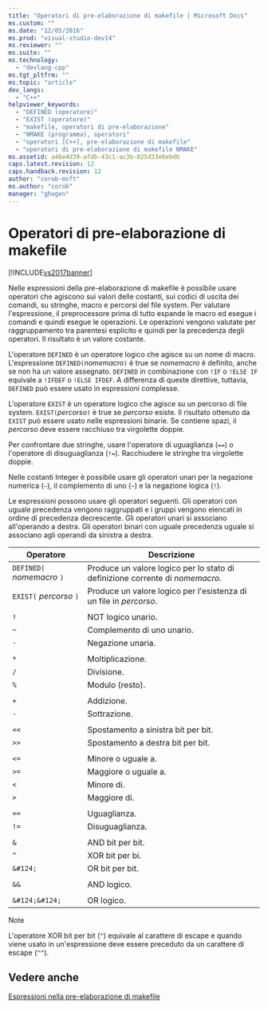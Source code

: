 ```yaml
---
title: "Operatori di pre-elaborazione di makefile | Microsoft Docs"
ms.custom: ""
ms.date: "12/05/2016"
ms.prod: "visual-studio-dev14"
ms.reviewer: ""
ms.suite: ""
ms.technology: 
  - "devlang-cpp"
ms.tgt_pltfrm: ""
ms.topic: "article"
dev_langs: 
  - "C++"
helpviewer_keywords: 
  - "DEFINED (operatore)"
  - "EXIST (operatore)"
  - "makefile, operatori di pre-elaborazione"
  - "NMAKE (programma), operatori"
  - "operatori [C++], pre-elaborazione di makefile"
  - "operatori di pre-elaborazione di makefile NMAKE"
ms.assetid: a46e4d39-afdb-43c1-ac3b-025d33e6ebdb
caps.latest.revision: 12
caps.handback.revision: 12
author: "corob-msft"
ms.author: "corob"
manager: "ghogen"
---
```

# Operatori di pre-elaborazione di makefile
[!INCLUDE[vs2017banner](../assembler/inline/includes/vs2017banner.md)]

Nelle espressioni della pre\-elaborazione di makefile è possibile usare operatori che agiscono sui valori delle costanti, sui codici di uscita dei comandi, su stringhe, macro e percorsi del file system.  Per valutare l'espressione, il preprocessore prima di tutto espande le macro ed esegue i comandi e quindi esegue le operazioni.  Le operazioni vengono valutate per raggruppamento tra parentesi esplicito e quindi per la precedenza degli operatori.  Il risultato è un valore costante.  
  
 L'operatore `DEFINED` è un operatore logico che agisce su un nome di macro.  L'espressione `DEFINED(`*nomemacro*`)` è true se *nomemacro* è definito, anche se non ha un valore assegnato.  `DEFINED` in combinazione con `!IF` o `!ELSE IF` equivale a `!IFDEF` o `!ELSE IFDEF`.  A differenza di queste direttive, tuttavia, `DEFINED` può essere usato in espressioni complesse.  
  
 L'operatore `EXIST` è un operatore logico che agisce su un percorso di file system.  `EXIST(`*percorso*`)` è true se *percorso* esiste.  Il risultato ottenuto da `EXIST` può essere usato nelle espressioni binarie.  Se contiene spazi, il *percorso* deve essere racchiuso tra virgolette doppie.  
  
 Per confrontare due stringhe, usare l'operatore di uguaglianza \(`==`\) o l'operatore di disuguaglianza \(`!=`\).  Racchiudere le stringhe tra virgolette doppie.  
  
 Nelle costanti Integer è possibile usare gli operatori unari per la negazione numerica \(`–`\), il complemento di uno \(`~`\) e la negazione logica \(`!`\).  
  
 Le espressioni possono usare gli operatori seguenti.  Gli operatori con uguale precedenza vengono raggruppati e i gruppi vengono elencati in ordine di precedenza decrescente.  Gli operatori unari si associano all'operando a destra.  Gli operatori binari con uguale precedenza uguale si associano agli operandi da sinistra a destra.  
  
|Operatore|Descrizione|  
|---------------|-----------------|  
|`DEFINED(` *nomemacro* `)`|Produce un valore logico per lo stato di definizione corrente di *nomemacro*.|  
|`EXIST(` *percorso* `)`|Produce un valore logico per l'esistenza di un file in *percorso*.|  
|||  
|`!`|NOT logico unario.|  
|`~`|Complemento di uno unario.|  
|`-`|Negazione unaria.|  
|||  
|`*`|Moltiplicazione.|  
|`/`|Divisione.|  
|`%`|Modulo \(resto\).|  
|||  
|`+`|Addizione.|  
|`-`|Sottrazione.|  
|||  
|`<<`|Spostamento a sinistra bit per bit.|  
|`>>`|Spostamento a destra bit per bit.|  
|||  
|`<=`|Minore o uguale a.|  
|`>=`|Maggiore o uguale a.|  
|`<`|Minore di.|  
|`>`|Maggiore di.|  
|||  
|`==`|Uguaglianza.|  
|`!=`|Disuguaglianza.|  
|||  
|`&`|AND bit per bit.|  
|`^`|XOR bit per bi.|  
|`&#124;`|OR bit per bit.|  
|||  
|`&&`|AND logico.|  
|||  
|`&#124;&#124;`|OR logico.|  
  
> [!NOTE]
>  L'operatore XOR bit per bit \(`^`\) equivale al carattere di escape e quando viene usato in un'espressione deve essere preceduto da un carattere di escape \(`^^`\).  
  
## Vedere anche  
 [Espressioni nella pre\-elaborazione di makefile](../build/expressions-in-makefile-preprocessing.md)